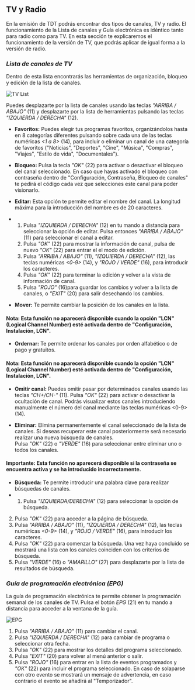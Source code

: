 ## TV y Radio

En la emisión de TDT podrás encontrar dos tipos de canales, TV y radio. El funcionamiento de la Lista de canales y Guía electrónica es idéntico tanto para radio como para TV. En esta sección te explicaremos el funcionamiento de la versión de TV, que podrás aplicar de igual forma a la versión de radio.

### *Lista de canales de TV*

Dentro de esta lista encontrarás las herramientas de organización, bloqueo y edición de la lista de canales.

![TV List](http://static.energysistem.com/images/manuals/42510/55cdc5a1a0484.jpg)

Puedes desplazarte por la lista de canales usando las teclas *"ARRIBA / ABAJO"* (11) y desplazarte por la lista de herramientas pulsando las teclas *"IZQUIERDA / DERECHA"* (12).

* **Favoritos:** Puedes elegir tus programas favoritos, organizándolos hasta en 8 categorías diferentes pulsando sobre cada una de las teclas numéricas *<1 a 8>* (14), para incluir o eliminar un canal de una categoría de favoritos ("Noticias", "Deportes", "Cine", "Música", "Compras", "Viajes", "Estilo de vida", "Documentales").

* **Bloqueo:** Pulsa la tecla *"OK"* (22) para activar o desactivar el bloqueo del canal seleccionado. En caso que hayas activado el bloqueo con contraseña dentro de "Configuración, Contraseña, Bloqueo de canales" te pedirá el código cada vez que selecciones este canal para poder visionarlo.

* **Editar:** Esta opción te permite editar el nombre del canal. La longitud máxima para la introducción del nombre es de 20 caracteres.

* 1. Pulsa *"IZQUIERDA / DERECHA"* (12) en tu mando a distancia para seleccionar la opción de editar. Pulsa entonces *"ARRIBA / ABAJO"* (11) para seleccionar el canal a editar.
  2. Pulsa *"OK"* (22) para mostrar la información de canal, pulsa de nuevo *"OK"* (22) para entrar el el modo de edición.
  3. Pulsa *"ARRIBA / ABAJO"* (11), *"IZQUIERDA / DERECHA"* (12), las teclas numéricas *<0-9>* (14), y *"ROJO / VERDE"* (16), para introducir los caracteres.
  4. Pulsa *"OK"* (22) para terminar la edición y volver a la vista de información de canal.
  5. Pulsa *"ROJO"* (16)para guardar los cambios y volver a la lista de canales, o *"EXIT"* (20) para salir desechando los cambios.

* **Mover:** Te permite cambiar la posición de los canales en la lista.
#### **Nota:** Esta función no aparecerá disponible cuando la opción "LCN" (Logical Channel Number) esté activada dentro de "Configuración, Instalación, LCN".

* **Ordernar:** Te permite ordenar los canales por orden alfabético o de pago y gratuitos.
#### **Nota:** Esta función no aparecerá disponible cuando la opción "LCN" (Logical Channel Number) esté activada dentro de "Configuración, Instalación, LCN".

* **Omitir canal:** Puedes omitir pasar por determinados canales usando las teclas *"CH+/CH-"* (11). Pulsa *"OK"* (22) para activar o desactivar la ocultación de canal. Podrás visualizar estos canales introduciendo manualmente el número del canal mediante las teclas numéricas <0-9> (14).

* **Eliminar:** Elimina permanentemente el canal seleccionado de la lista de canales. Si deseas recuperar este canal posteriormente será necesario realizar una nueva búsqueda de canales.<br> Pulsa *"OK"* (22) o *"VERDE"* (16) para seleccionar entre eliminar uno o todos los canales.
#### **Importante:** Esta función no aparecerá disponible si la contraseña se encuentra activa y se ha introducido incorrectamente.

* **Búsqueda:** Te permite introducir una palabra clave para realizar búsquedas de canales.
* 1. Pulsa *"IZQUIERDA/DERECHA"* (12) para seleccionar la opción de búsqueda.
 2. Pulsa *"OK"* (22) para acceder a la página de búsqueda.
 3. Pulsa *"ARRIBA / ABAJO"* (11), *"IZQUIERDA / DERECHA"* (12), las teclas numéricas *<0-9>* (14), y *"ROJO / VERDE"* (16), para introducir los caracteres.
 4. Pulsa *"OK"* (22) para comenzar la búsqueda. Una vez haya concluido se mostrará una lista con los canales coinciden con los criterios de búsqueda.
 5. Pulsa *"VERDE"* (16) o *"AMARILLO"* (27) para desplazarte por la lista de resultados de búsqueda.

### *Guía de programación electrónica (EPG)*
La guía de programación electrónica te permite obtener la programación semanal de los canales de TV. Pulsa el botón *EPG* (21) en tu mando a distancia para acceder a la ventana de la guía.

![EPG](http://static.energysistem.com/images/manuals/42510/55cdd62f23fa1.jpg)

1. Pulsa *"ARRIBA / ABAJO"* (11) para cambiar el canal.
2. Pulsa *"IZQUIERDA / DERECHA"* (12) para cambiar de programa o seleccionar otra fecha.
3. Pulsa *"OK"* (22) para mostrar los detalles del programa seleccionado.
4. Pulsa *"EXIT"* (20) para volver al menú anterior o salir.
5. Pulsa *"ROJO"* (16) para entrar en la lista de eventos programados y *"OK"* (22) para incluir el programa seleccionado. En caso de solaparse con otro evento se mostrará un mensaje de advertencia, en caso contrario el evento se añadirá al "Temporizador".











